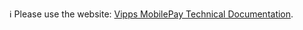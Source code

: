 ℹ️ Please use the website:
[Vipps MobilePay Technical Documentation](https://developer.vippsmobilepay.com/docs/APIs/userinfo-api/).

<!-- This content has moved to https://github.com/vippsas/vipps-developer-docs/tree/main/docs/APIs/userinfo-api -->